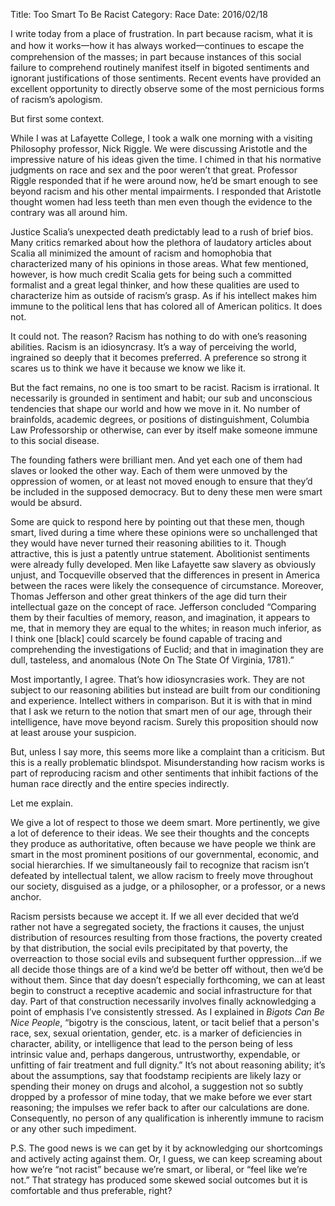 Title: Too Smart To Be Racist
Category: Race
Date: 2016/02/18

I write today from a place of frustration. In part because racism, what it is and how it works一how it has always worked一continues to escape the comprehension of the masses; in part because instances of this social failure to comprehend routinely manifest itself in bigoted sentiments and ignorant justifications of those sentiments. Recent events have provided an excellent opportunity to directly observe some of the most pernicious forms of racism’s apologism.

But first some context.

While I was at Lafayette College, I took a walk one morning with a visiting Philosophy professor, Nick Riggle. We were discussing Aristotle and the impressive nature of his ideas given the time. I chimed in that his normative judgments on race and sex and the poor weren’t that great. Professor Riggle responded that if he were around now, he’d be smart enough to see beyond racism and his other mental impairments. I responded that Aristotle thought women had less teeth than men even though the evidence to the contrary was all around him.

Justice Scalia’s unexpected death predictably lead to a rush of brief bios. Many critics remarked about how the plethora of laudatory articles about Scalia all minimized the amount of racism and homophobia that characterized many of his opinions in those areas. What few mentioned, however, is how much credit Scalia gets for being such a committed formalist and a great legal thinker, and how these qualities are used to characterize him as outside of racism’s grasp. As if his intellect makes him immune to the political lens that has colored all of American politics. It does not.

It could not. The reason? Racism has nothing to do with one’s reasoning abilities. Racism is an idiosyncrasy. It’s a way of perceiving the world, ingrained so deeply that it becomes preferred. A preference so strong it scares us to think we have it because we know we like it. 

But the fact remains, no one is too smart to be racist. Racism is irrational. It necessarily is grounded in sentiment and habit; our sub and unconscious tendencies that shape our world and how we move in it. No number of brainfolds, academic degrees, or positions of distinguishment, Columbia Law Professorship or otherwise, can ever by itself make someone immune to this social disease.

The founding fathers were brilliant men. And yet each one of them had slaves or looked the other way. Each of them were unmoved by the oppression of women, or at least not moved enough to ensure that they’d be included in the supposed democracy. But to deny these men were smart would be absurd.

Some are quick to respond here by pointing out that these men, though smart, lived during a time where these opinions were so unchallenged that they would have never turned their reasoning abilities to it. Though attractive, this is just a patently untrue statement. Abolitionist sentiments were already fully developed. Men like Lafayette saw slavery as obviously unjust, and Tocqueville observed that the differences in present in America between the races were likely the consequence of circumstance. Moreover, Thomas Jefferson and other great thinkers of the age did turn their intellectual gaze on the concept of race. Jefferson concluded “Comparing them by their faculties of memory, reason, and imagination, it appears to me, that in memory they are equal to the whites; in reason much inferior, as I think one [black] could scarcely be found capable of tracing and comprehending the investigations of Euclid; and that in imagination they are dull, tasteless, and anomalous (Note On The State Of Virginia, 1781).”

Most importantly, I agree. That’s how idiosyncrasies work. They are not subject to our reasoning abilities but instead are built from our conditioning and experience. Intellect withers in comparison. But it is with that in mind that I ask we return to the notion that smart men of our age, through their intelligence, have move beyond racism. Surely this proposition should now at least arouse your suspicion.

But, unless I say more, this seems more like a complaint than a criticism. But this is a really problematic blindspot. Misunderstanding how racism works is part of reproducing racism and other sentiments that inhibit factions of the human race directly and the entire species indirectly. 

Let me explain.

We give a lot of respect to those we deem smart. More pertinently, we give a lot of deference to their ideas. We see their thoughts and the concepts they produce as authoritative, often because we have people we think are smart in the most prominent positions of our governmental, economic, and social hierarchies. If we simultaneously fail to recognize that racism isn’t defeated by intellectual talent, we allow racism to freely move throughout our society, disguised as a judge, or a philosopher, or a professor, or a news anchor.

Racism persists because we accept it. If we all ever decided that we’d rather not have a segregated society, the fractions it causes, the unjust distribution of resources resulting from those fractions, the poverty created by that distribution, the social evils precipitated by that poverty, the overreaction to those social evils and subsequent further oppression...if we all decide those things are of a kind we’d be better off without, then we’d be without them. Since that day doesn’t especially forthcoming, we can at least begin to construct a receptive academic and social infrastructure for that day. Part of that construction necessarily involves finally acknowledging a point of emphasis I’ve consistently stressed. As I explained in *Bigots Can Be Nice People*, “bigotry is the conscious, latent, or tacit belief that a person's race, sex, sexual orientation, gender, etc. is a marker of deficiencies in character, ability, or intelligence that lead to the person being of less intrinsic value and, perhaps dangerous, untrustworthy, expendable, or unfitting of fair treatment and full dignity.” It’s not about reasoning ability; it’s about the assumptions, say that foodstamp recipients are likely lazy or spending their money on drugs and alcohol, a suggestion not so subtly dropped by a professor of mine today, that we make before we ever start reasoning; the impulses we refer back to after our calculations are done. Consequently, no person of any qualification is inherently immune to racism or any other such impediment.

P.S. The good news is we can get by it by acknowledging our shortcomings and actively acting against them. Or, I guess, we can keep screaming about how we’re “not racist” because we’re smart, or liberal, or “feel like we’re not.” That strategy has produced some skewed social outcomes but it is comfortable and thus preferable, right?
